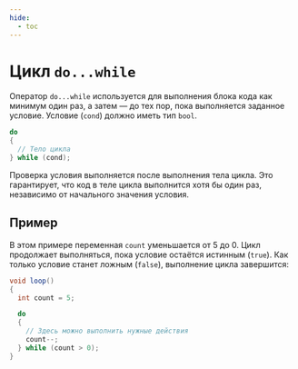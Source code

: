 ```yaml
---
hide:
  - toc
---
```


# Цикл `do...while`
Оператор `do...while` используется для выполнения блока кода как минимум один раз, а затем — до тех пор, пока выполняется заданное условие. Условие (`cond`) должно иметь тип `bool`.
```cs
do 
{
  // Тело цикла
} while (cond);
```
Проверка условия выполняется после выполнения тела цикла. Это гарантирует, что код в теле цикла выполнится хотя бы один раз, независимо от начального значения условия. 

## Пример
В этом примере переменная `count` уменьшается от 5 до 0. Цикл продолжает выполняться, пока условие остаётся истинным (`true`). Как только условие станет ложным (`false`), выполнение цикла завершится:
```cs
void loop()
{
  int count = 5;

  do
  {
    // Здесь можно выполнить нужные действия
    count--;
  } while (count > 0);
}
```